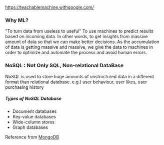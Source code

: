 https://teachablemachine.withgoogle.com/


### Why ML?
"To turn data from useless to useful"
To use machines to predict results based on incoming data. In other words, to get insights from massive amount of data so that we can make better decisions. As the accumulation of data is getting massive and massive, we give the data to machines in order to optimize and automate the process and avoid human errors.

### NoSQL : Not Only SQL, Non-relational DataBase
NoSQL is used to store huge amounts of unstructured data in a different format than relational database.
e.g.) user behaviour, user likes, user purchasing history

##### Types of NoSQL Database
* Document databases
* Key-value databases
* Wide-column stores
* Graph databases

Reference from [MongoDB](https://www.mongodb.com/nosql-explained)
